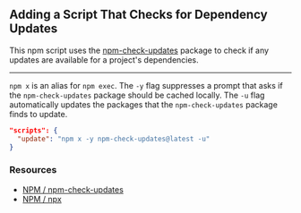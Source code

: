 ## Adding a Script That Checks for Dependency Updates

This npm script uses the [npm-check-updates](https://www.npmjs.com/package/npm-check-updates) package to check if any updates are available for a project's dependencies.

<hr />

`npm x` is an alias for `npm exec`. The `-y` flag suppresses a prompt that asks if the `npm-check-updates` package should be cached locally. The `-u` flag automatically updates the packages that the `npm-check-updates` package finds to update.

```json
"scripts": {
  "update": "npm x -y npm-check-updates@latest -u"
}
```

### Resources

- [NPM / npm-check-updates](https://www.npmjs.com/package/npm-check-updates)
- [NPM / npx](https://docs.npmjs.com/cli/v7/commands/npx)
